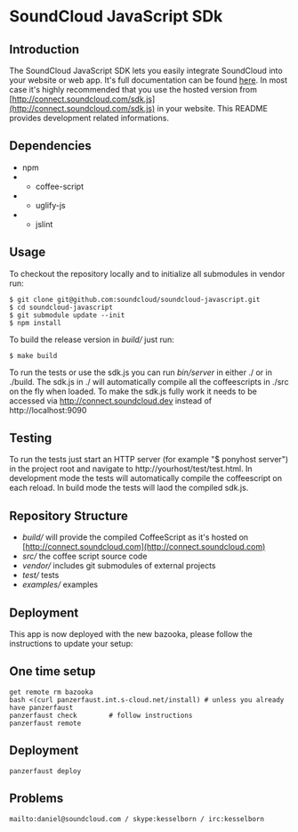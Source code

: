 # SoundCloud JavaScript SDk
## Introduction

The SoundCloud JavaScript SDK lets you easily integrate SoundCloud into your website or web app. 
It's full documentation can be found [here](http://developers.soundcloud.com/docs/javascript-sdk).
In most case it's highly recommended that you use the hosted version from [http://connect.soundcloud.com/sdk.js](http://connect.soundcloud.com/sdk.js) in your website. This README provides development related informations.


## Dependencies

- npm
- - coffee-script
- - uglify-js
- - jslint

## Usage

To checkout the repository locally and to initialize all submodules in vendor run:

    $ git clone git@github.com:soundcloud/soundcloud-javascript.git
    $ cd soundcloud-javascript
    $ git submodule update --init
    $ npm install

To build the release version in _build/_ just run:

    $ make build

To run the tests or use the sdk.js  you can run _bin/server_ in either ./ or in ./build.
The sdk.js in ./ will automatically compile all the coffeescripts in ./src on the fly when loaded. 
To make the sdk.js fully work it needs to be accessed via http://connect.soundcloud.dev instead of http://localhost:9090

## Testing

To run the tests just start an HTTP server (for example "$ ponyhost server") in the project root and navigate to http://yourhost/test/test.html.
In development mode the tests will automatically compile the coffeescript on each reload.
In build mode the tests will laod the compiled sdk.js.

## Repository Structure

- _build/_ will provide the compiled CoffeeScript as it's hosted on [http://connect.soundcloud.com](http://connect.soundcloud.com)
- _src/_ the coffee script source code
- _vendor/_ includes git submodules of external projects
- _test/_ tests
- _examples/_ examples

## Deployment


This app is now deployed with the new bazooka, please follow the instructions to
update your setup:

One time setup
--------------

    get remote rm bazooka
    bash <(curl panzerfaust.int.s-cloud.net/install) # unless you already have panzerfaust
    panzerfaust check        # follow instructions
    panzerfaust remote

Deployment
----------

    panzerfaust deploy


Problems
---------

    mailto:daniel@soundcloud.com / skype:kesselborn / irc:kesselborn


